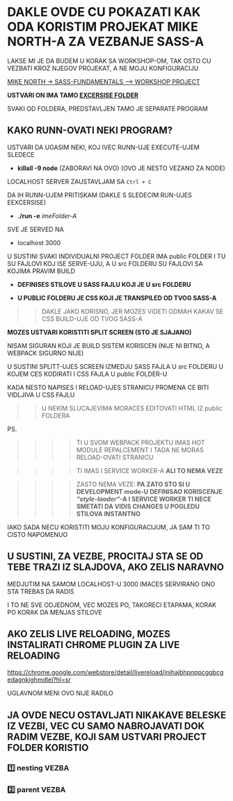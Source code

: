 # DAKLE OVDE CU POKAZATI KAK ODA KORISTIM PROJEKAT MIKE NORTH-A ZA VEZBANJE SASS-A

LAKSE MI JE DA BUDEM U KORAK SA WORKSHOP-OM, TAK OSTO CU VEZBATI KROZ NJEGOV PROJEKAT, A NE MOJU KONFIGURACIJU

[MIKE NORTH -> SASS-FUNDAMENTALS --> WORKSHOP PROJECT](https://github.com/mike-works/sass-fundamentals)

**USTVARI ON IMA TAMO [EXCERSISE FOLDER](https://github.com/mike-works/sass-fundamentals/tree/master/exercises)**

SVAKI OD FOLDERA, PREDSTAVLJEN TAMO JE SEPARATE PROGRAM

## KAKO RUNN-OVATI NEKI PROGRAM?

USTVARI DA UGASIM NEKI, KOJ IVEC RUNN-UJE EXECUTE-UJEM SLEDECE

- **killall -9 node** (ZABORAVI NA OVO) (OVO JE NESTO VEZANO ZA NODE)

LOCALHOST SERVER ZAUSTAVLJAM SA `Ctrl + C`

DA IH RUNN-UJEM PRITISKAM (DAKLE S SLEDECIM RUN-UJES EEXCERSISE)

- **./run -e** *imeFolder-A*

SVE JE SERVED NA

- localhost 3000

U SUSTINI SVAKI INDIVIDUALNI PROJECT FOLDER IMA public FOLDER I TU SU FAJLOVI KOJ ISE SERVE-UJU, A U src FOLDERU SU FAJLOVI SA KOJIMA PRAVIM BUILD

- **DEFINISES STILOVE U SASS FAJLU KOJI JE U src FOLDERU**

- **U PUBLIC FOLDERU JE CSS KOJI JE TRANSPILED OD TVOG SASS-A**

>> DAKLE JAKO KORISNO, JER MOZES VIDETI ODMAH KAKAV SE CSS BUILD-UJE OD TVOG SASS-A

**MOZES USTVARI KORISTITI SPLIT SCREEN (STO JE SJAJANO)**

NISAM SIGURAN KOJI JE BUILD SISTEM KORISCEN (NIJE NI BITNO, A WEBPACK SIGURNO NIJE)

U SUSTINI SPLITT-UJES SCREEN IZMEDJU SASS FAJLA U src FOLDERU U KOJEM CES KODIRATI I CSS FAJLA U public FOLDER-U

KADA NESTO NAPISES I RELOAD-UJES STRANICU PROMENA CE BITI VIDLJIVA U CSS FAJLU

>> U NEKIM SLUCAJEVIMA MORACES EDITOVATI HTML IZ public FOLDERA

PS.

>>>> TI U SVOM WEBPACK PROJEKTU IMAS HOT MODULE REPALCEMENT I TADA NE MORAS RELOAD-OVATI STRANICU

>>>> TI IMAS I SERVICE WORKER-A **ALI TO NEMA VEZE**

>>>> ZASTO NEMA VEZE: **PA ZATO STO SI U DEVELOPMENT mode-U DEFINISAO KORISCENJE *"style-laoder"*-A I SERVICE WORKER TI NECE SMETATI DA VIDIS CHANGES U POGLEDU STILOVA INSTANTNO**

IAKO SADA NECU KORISTITI MOJU KONFIGURACIJUM, JA SAM TI TO CISTO NAPOMENUO

## U SUSTINI, ZA VEZBE, PROCITAJ STA SE OD TEBE TRAZI IZ SLAJDOVA, AKO ZELIS NARAVNO

MEDJUTIM NA SAMOM LOCALHOST-U 3000 IMACES SERVIRANO ONO STA TREBAS DA RADIS

I TO NE SVE ODJEDNOM, VEC MOZES PO, TAKORECI ETAPAMA, KORAK PO KORAK DA MENJAS STILOVE

## AKO ZELIS LIVE RELOADING, MOZES INSTALIRATI CHROME PLUGIN ZA LIVE RELOADING

<https://chrome.google.com/webstore/detail/livereload/jnihajbhpnppcggbcgedagnkighmdlei?hl=sr>

UGLAVNOM MENI OVO NIJE RADILO

## JA OVDE NECU OSTAVLJATI NIKAKAVE BELESKE IZ VEZBI, VEC CU SAMO NABROJAVATI DOK RADIM VEZBE, KOJI SAM USTVARI PROJECT FOLDER KORISTIO

### :one: nesting VEZBA

### :two: parent VEZBA


